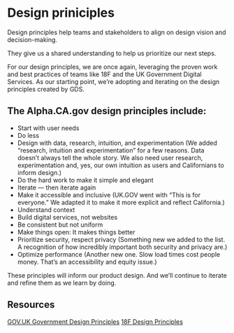 # Design priniciples

Design principles help teams and stakeholders to align on design vision and decision-making.

They give us a shared understanding to help us prioritize our next steps.

For our design principles, we are once again, leveraging the proven work and best practices of teams like 18F and the UK Government Digital Services. As our starting point, we’re adopting and iterating on the design principles created by GDS.

## The Alpha.CA.gov design principles include:

  * Start with user needs
  * Do less
  * Design with data, research, intuition, and experimentation (We added “research, intuition and experimentation” for a few reasons. Data doesn’t always tell the whole story. We also need user research, experimentation and, yes, our own intuition as users and Californians to inform design.)
  * Do the hard work to make it simple and elegant
  * Iterate — then iterate again
  * Make it accessible and inclusive (UK.GOV went with “This is for everyone.” We adapted it to make it more explicit and reflect California.)
  * Understand context
  * Build digital services, not websites
  * Be consistent but not uniform
  * Make things open: It makes things better
  * Prioritize security, respect privacy (Something new we added to the list. A recognition of how incredibly important both security and privacy are.)
  * Optimize performance (Another new one. Slow load times cost people money. That’s an accessibility and equity issue.)

These principles will inform our product design. And we’ll continue to iterate and refine them as we learn by doing.

## Resources
[GOV.UK Government Design Principles](https://www.gov.uk/guidance/government-design-principles) 
[18F Design Principles](https://methods.18f.gov/decide/design-principles/)
